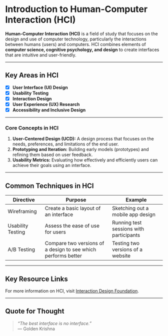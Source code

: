 # Introduction to Human-Computer Interaction (HCI)

**Human-Computer Interaction (HCI)** is a field of study that focuses on the design and use of computer technology, particularly the interactions between humans (users) and computers. HCI combines elements of **computer science, cognitive psychology, and design** to create interfaces that are intuitive and user-friendly.

---

## Key Areas in HCI
- [x] **User Interface (UI) Design**
- [x] **Usability Testing**
- [x] **Interaction Design**
- [x] **User Experience (UX) Research**
- [x] **Accessibility and Inclusive Design**

---

### Core Concepts in HCI
1. **User-Centered Design (UCD):** A design process that focuses on the needs, preferences, and limitations of the end user.  
2. **Prototyping and Iteration:** Building early models (prototypes) and refining them based on user feedback.  
3. **Usability Metrics:** Evaluating how effectively and efficiently users can achieve their goals using an interface.  

---

## Common Techniques in HCI

| Directive       | Purpose                                           | Example                          |
|-----------------|---------------------------------------------------|----------------------------------|
| Wireframing     | Create a basic layout of an interface             | Sketching out a mobile app design |
| Usability Testing | Assess the ease of use for users                  | Running test sessions with participants |
| A/B Testing     | Compare two versions of a design to see which performs better | Testing two versions of a website |

---

## Key Resource Links
For more information on HCI, visit [Interaction Design Foundation](https://www.interaction-design.org).

---

## Quote for Thought
> *“The best interface is no interface.”*  
> — Golden Krishna


